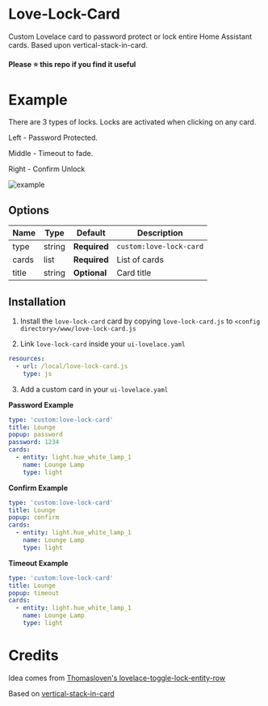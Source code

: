 # Love-Lock-Card
Custom Lovelace card to password protect or lock entire Home Assistant cards. Based upon vertical-stack-in-card.


#### Please ⭐️ this repo if you find it useful


# Example
There are 3 types of locks. Locks are activated when clicking on any card.

Left - Password Protected.

Middle - Timeout to fade.

Right - Confirm Unlock


![example](https://i.imgur.com/k35TSKw.gif)

## Options

| Name | Type | Default | Description
| ---- | ---- | ------- | -----------
| type | string | **Required** | `custom:love-lock-card`
| cards | list | **Required** | List of cards
| title | string | **Optional** | Card title

## Installation

1. Install the `love-lock-card` card by copying `love-lock-card.js` to `<config directory>/www/love-lock-card.js`

2. Link `love-lock-card` inside your `ui-lovelace.yaml` 

```yaml
resources:
  - url: /local/love-lock-card.js
    type: js
```

3. Add a custom card in your `ui-lovelace.yaml`

**Password Example**

```yaml
type: 'custom:love-lock-card'
title: Lounge
popup: password
password: 1234
cards:
  - entity: light.hue_white_lamp_1
    name: Lounge Lamp
    type: light
```

**Confirm Example**

```yaml
type: 'custom:love-lock-card'
title: Lounge
popup: confirm
cards:
  - entity: light.hue_white_lamp_1
    name: Lounge Lamp
    type: light
```

**Timeout Example**

```yaml
type: 'custom:love-lock-card'
title: Lounge
popup: timeout
cards:
  - entity: light.hue_white_lamp_1
    name: Lounge Lamp
    type: light
```

# Credits
Idea comes from [Thomasloven's lovelace-toggle-lock-entity-row](https://github.com/thomasloven/lovelace-toggle-lock-entity-row)

Based on [vertical-stack-in-card](https://github.com/custom-cards/vertical-stack-in-card/blob/master/README.md)
